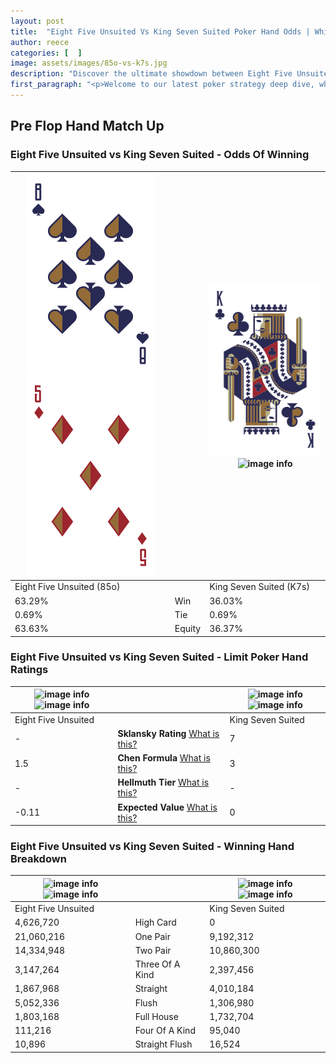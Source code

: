 ```yaml
---
layout: post
title:  "Eight Five Unsuited Vs King Seven Suited Poker Hand Odds | Which Is The Better Hand In Poker? A Complete Guide"
author: reece
categories: [  ]
image: assets/images/85o-vs-k7s.jpg
description: "Discover the ultimate showdown between Eight Five Unsuited and King Seven Suited in poker! Uncover the odds, strategies, and scenarios where one hand triumphs over the other. Get ready to up your poker game with this thrilling analysis."
first_paragraph: "<p>Welcome to our latest poker strategy deep dive, where we're pitting two distinct hands against each other in a high-stakes showdown: Eight Five Unsuited vs King Seven Suited.</p><p>In the dynamic world of poker, every decision counts, and knowing which hand holds the upper hand is key to your success at the table.</p><p>In this article, we'll dissect these two hands, explore the scenarios where one dominates the other, and equip you with the knowledge to make strategic choices that can tip the odds in your favor.</p><p>Get ready to unravel the intriguing dynamics of these poker hands and elevate your game to new heights.</p>"
---
```




[comment]: # (sp0)

## Pre Flop Hand Match Up

<div class="table hand-ratings" markdown="1"> 



### Eight Five Unsuited vs King Seven Suited - Odds Of Winning


    
| ![image info](assets/images/hand1/8.png) ![image info](assets/images/hand1/5o.png) |  | ![image info](assets/images/hand2/k.png) ![image info](assets/images/hand2/7s.png) |
| -------- | -------- | -------- |
| Eight Five Unsuited (85o) |  | King Seven Suited (K7s) |
| 63.29% | Win | 36.03% |
| 0.69% | Tie | 0.69% |
| 63.63% | Equity | 36.37% |




[comment]: # (sp1)



### Eight Five Unsuited vs King Seven Suited - Limit Poker Hand Ratings


    
| ![image info](https://www.riverpairs.com/assets/images/hand1/8.png) ![image info](https://www.riverpairs.com/assets/images/hand1/5o.png) |  | ![image info](https://www.riverpairs.com/assets/images/hand2/k.png) ![image info](https://www.riverpairs.com/assets/images/hand2/7s.png) |
| -------- | -------- | -------- |
| Eight Five Unsuited |  | King Seven Suited |
| - | **Sklansky Rating** [What is this?](/sklansky-rating-explained) | 7 |
| 1.5 | **Chen Formula** [What is this?](/chen-formula-explained) | 3 |
| - | **Hellmuth Tier** [What is this?](/Hellmuth-tier-explained) | - |
| -0.11 | **Expected Value** [What is this?](/expected-value-explained) | 0 |




[comment]: # (sp2)



### Eight Five Unsuited vs King Seven Suited - Winning Hand Breakdown


    
| ![image info](https://www.riverpairs.com/assets/images/hand1/8.png) ![image info](https://www.riverpairs.com/assets/images/hand1/5o.png) |  | ![image info](https://www.riverpairs.com/assets/images/hand2/k.png) ![image info](https://www.riverpairs.com/assets/images/hand2/7s.png) |
| -------- | -------- | -------- |
| Eight Five Unsuited |  | King Seven Suited |
| 4,626,720 | High Card | 0 |
| 21,060,216 | One Pair | 9,192,312 |
| 14,334,948 | Two Pair | 10,860,300 |
| 3,147,264 | Three Of A Kind | 2,397,456 |
| 1,867,968 | Straight | 4,010,184 |
| 5,052,336 | Flush | 1,306,980 |
| 1,803,168 | Full House | 1,732,704 |
| 111,216 | Four Of A Kind | 95,040 |
| 10,896 | Straight Flush | 16,524 |




[comment]: # (sp3)



</div>

[comment]: # (sp4)



[comment]: # (sp5)

